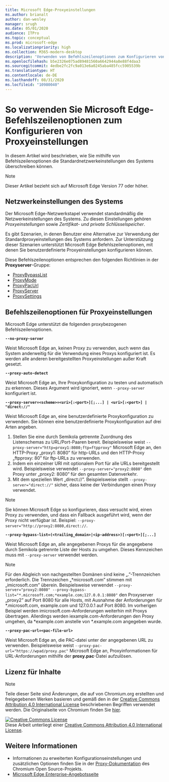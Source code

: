 ```yaml
---
title: Microsoft Edge-Proxyeinstellungen
ms.author: brianalt
author: dan-wesley
manager: srugh
ms.date: 05/01/2020
audience: ITPro
ms.topic: conceptual
ms.prod: microsoft-edge
ms.localizationpriority: high
ms.collection: M365-modern-desktop
description: 'Verwenden von Befehlszeilenoptionen zum Konfigurieren von Proxyeinstellungen '
ms.openlocfilehash: b5e2326e075ad89481560a6642944a8e88f4daa3
ms.sourcegitcommit: 4edbe2fc2fc9a013e6a0245aba485fcc5905539b
ms.translationtype: HT
ms.contentlocale: de-DE
ms.lasthandoff: 08/31/2020
ms.locfileid: "10980040"
---
```

# So verwenden Sie Microsoft Edge-Befehlszeilenoptionen zum Konfigurieren von Proxyeinstellungen

In diesem Artikel wird beschrieben, wie Sie mithilfe von Befehlszeilenoptionen die Standardnetzwerkeinstellungen des Systems überschreiben können.

>[!NOTE]
>Dieser Artikel bezieht sich auf Microsoft Edge Version 77 oder höher.

## Netzwerkeinstellungen des Systems

Der Microsoft Edge-Netzwerkstapel verwendet standardmäßig die Netzwerkeinstellungen des Systems. Zu diesen Einstellungen gehören *Proxyeinstellungen* sowie *Zertifikat- und private Schlüsselspeicher*.

Es gibt Szenarien, in denen Benutzer eine Alternative zur Verwendung der Standardproxyeinstellungen des Systems anfordern. Zur Unterstützung dieser Szenarien unterstützt Microsoft Edge Befehlszeilenoptionen, mit denen Sie benutzerdefinierte Proxyeinstellungen konfigurieren können.

Diese Befehlszeilenoptionen entsprechen den folgenden Richtlinien in der **Proxyserver**-Gruppe:

- [ProxyBypassList](https://docs.microsoft.com/DeployEdge/microsoft-edge-policies#proxybypasslist)
- [ProxyMode](https://docs.microsoft.com/DeployEdge/microsoft-edge-policies#proxymode)
- [ProxyPacUrl](https://docs.microsoft.com/DeployEdge/microsoft-edge-policies#proxypacurl)
- [ProxyServer](https://docs.microsoft.com/DeployEdge/microsoft-edge-policies#proxyserver)
- [ProxySettings](https://docs.microsoft.com/DeployEdge/microsoft-edge-policies#proxysettings)

## Befehlszeilenoptionen für Proxyeinstellungen

Microsoft Edge unterstützt die folgenden proxybezogenen Befehlszeilenoptionen.

 **`--no-proxy-server`**
 
Weist Microsoft Edge an, keinen Proxy zu verwenden, auch wenn das System anderweitig für die Verwendung eines Proxys konfiguriert ist. Es werden alle anderen bereitgestellten Proxyeinstellungen außer Kraft gesetzt.

**`--proxy-auto-detect`**

Weist Microsoft Edge an, Ihre Proxykonfiguration zu testen und automatisch zu erkennen. Dieses Argument wird ignoriert, wenn `--proxy-server` konfiguriert ist.

**`--proxy-server=<scheme>=<uri>[:<port>][;...] | <uri>[:<port>] | "direct://"`**

Weist Microsoft Edge an, eine benutzerdefinierte Proxykonfiguration zu verwenden. Sie können eine benutzerdefinierte Proxykonfiguration auf drei Arten angeben.

1. Stellen Sie eine durch Semikola getrennte Zuordnung des Listenschemas zu URL/Port-Paaren bereit. Beispielsweise weist `--proxy-server="http=proxy1:8080;ftp=ftpproxy"` Microsoft Edge an, den HTTP-Proxy „proxy1: 8080” für http-URLs und den HTTP-Proxy „ftpproxy: 80” für ftp-URLs zu verwenden.
2. Indem ein einzelner URI mit optionalem Port für alle URLs bereitgestellt wird. Beispielsweise verwendet `--proxy-server="proxy2:8080"` den Proxy unter „proxy2: 8080” für den gesamten Datenverkehr.
3. Mit dem speziellen Wert „direct://”. Beispielsweise stellt `--proxy-server="direct://"` sicher, dass keine der Verbindungen einen Proxy verwendet. 

>[!NOTE]
>Sie können Microsoft Edge so konfigurieren, dass versucht wird, einen Proxy zu verwenden, und dass ein Fallback ausgeführt wird, wenn der Proxy nicht verfügbar ist. Beispiel: `--proxy-server="http://proxy2:8080,direct://`.

**`--proxy-bypass-list=(<trailing_domain>|<ip-address>)[:<port>][;...]`**

Weist Microsoft Edge an, alle angegebenen Proxys für die angegebene durch Semikola getrennte Liste der Hosts zu umgehen. Dieses Kennzeichen muss mit `--proxy-server` verwendet werden.

>[!NOTE]
>Für den Abgleich von nachgestellten Domänen sind keine „.”-Trennzeichen erforderlich. Die Trennzeichen „\*microsoft.com” stimmen mit „imicrosoft.com” überein. Beispielsweise verwendet `--proxy-server="proxy2:8080" --proxy-bypass-list="*.microsoft.com;*example.com;127.0.0.1:8080"` den Proxyserver „proxy2” auf Port 8080 für alle Hosts, mit Ausnahme der Anforderungen für \*.microsoft.com, example.com und 127.0.0.1 auf Port 8080. Im vorherigen Beispiel werden imicrosoft.com-Anforderungen weiterhin mit Proxys übertragen. Allerdings werden iexample.com-Anforderungen den Proxy umgehen, da \*example.com anstelle von \*.example.com angegeben wurde.

**`--proxy-pac-url=<pac-file-url>`**

Weist Microsoft Edge an, die PAC-datei unter der angegebenen URL zu verwenden. Beispielsweise weist `--proxy-pac-url="https://wpad/proxy.pac"` Microsoft Edge an, Proxyinformationen für URL-Anforderungen mithilfe der **proxy.pac**-Datei aufzulösen.

## Lizenz für Inhalte

> [!NOTE]
> Teile dieser Seite sind Änderungen, die auf von Chromium.org erstellten und freigegebenen Werken basieren und gemäß den in der [Creative Commons Attribution 4.0 International License](http://creativecommons.org/licenses/by/4.0/) beschriebenen Begriffen verwendet werden. Die Originalseite von Chromium finden Sie [hier](https://www.chromium.org/developers/design-documents/network-settings#TOC-Command-line-options-for-proxy-sett).
  
<a rel="license" href="http://creativecommons.org/licenses/by/4.0/"><img alt="Creative Commons License" style="border-width:0" src="https://i.creativecommons.org/l/by/4.0/88x31.png" /></a><br />Diese Arbeit unterliegt einer <a rel="license" href="http://creativecommons.org/licenses/by/4.0/">Creative Commons Attribution 4.0 International License</a>.

## Weitere Informationen

- Informationen zu erweiterten Konfigurationseinstellungen und zusätzlichen Optionen finden Sie in der [Proxy-Dokumentation](https://chromium.googlesource.com/chromium/src/+/HEAD/net/docs/proxy.md) des Chromium Open Source-Projekts.
- [Microsoft Edge Enterprise-Angebotsseite](https://aka.ms/EdgeEnterprise)
